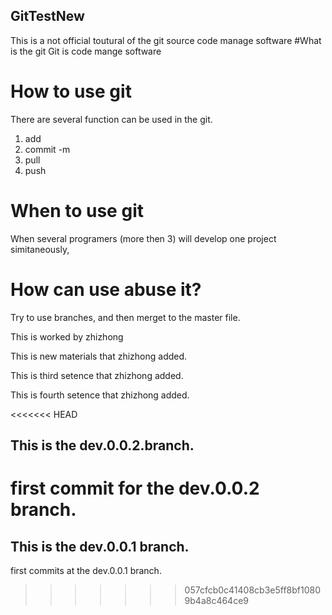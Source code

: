 ## GitTestNew
This is a not official toutural of the git source code manage software
#What is the git
Git is code mange software
# How to use git
There are several function can be used in the git.
1. add
2. commit -m 
3. pull
4. push 
# When to use git 
When several programers (more then 3) will develop one project simitaneously, 
# How can use abuse it?
Try to use branches, and then merget to the master file. 


This is worked by zhizhong 

This is new materials that zhizhong added. 

This is third setence that zhizhong added. 

This is fourth setence that zhizhong added. 

<<<<<<< HEAD

## This is the dev.0.0.2.branch.
first commit for the dev.0.0.2 branch. 
=======
## This is the dev.0.0.1 branch.
first commits at the dev.0.0.1 branch. 
>>>>>>> 057cfcb0c41408cb3e5ff8bf10809b4a8c464ce9
